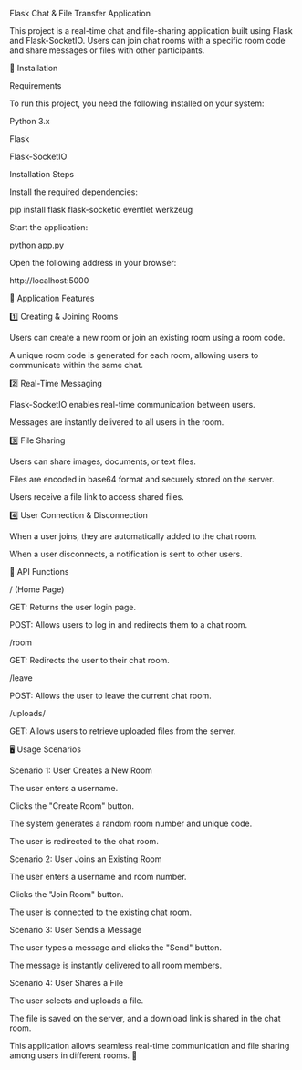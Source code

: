 Flask Chat & File Transfer Application

This project is a real-time chat and file-sharing application built using Flask and Flask-SocketIO. Users can join chat rooms with a specific room code and share messages or files with other participants.

🚀 Installation

Requirements

To run this project, you need the following installed on your system:

Python 3.x

Flask

Flask-SocketIO

Installation Steps

Install the required dependencies:

pip install flask flask-socketio eventlet werkzeug

Start the application:

python app.py

Open the following address in your browser:

http://localhost:5000

📌 Application Features

1️⃣ Creating & Joining Rooms

Users can create a new room or join an existing room using a room code.

A unique room code is generated for each room, allowing users to communicate within the same chat.

2️⃣ Real-Time Messaging

Flask-SocketIO enables real-time communication between users.

Messages are instantly delivered to all users in the room.

3️⃣ File Sharing

Users can share images, documents, or text files.

Files are encoded in base64 format and securely stored on the server.

Users receive a file link to access shared files.

4️⃣ User Connection & Disconnection

When a user joins, they are automatically added to the chat room.

When a user disconnects, a notification is sent to other users.

🔧 API Functions

/ (Home Page)

GET: Returns the user login page.

POST: Allows users to log in and redirects them to a chat room.

/room

GET: Redirects the user to their chat room.

/leave

POST: Allows the user to leave the current chat room.

/uploads/<filename>

GET: Allows users to retrieve uploaded files from the server.

🖥️ Usage Scenarios

Scenario 1: User Creates a New Room

The user enters a username.

Clicks the "Create Room" button.

The system generates a random room number and unique code.

The user is redirected to the chat room.

Scenario 2: User Joins an Existing Room

The user enters a username and room number.

Clicks the "Join Room" button.

The user is connected to the existing chat room.

Scenario 3: User Sends a Message

The user types a message and clicks the "Send" button.

The message is instantly delivered to all room members.

Scenario 4: User Shares a File

The user selects and uploads a file.

The file is saved on the server, and a download link is shared in the chat room.

This application allows seamless real-time communication and file sharing among users in different rooms. 🚀

